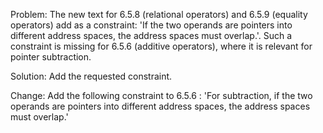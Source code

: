 Problem: The new text for 6.5.8 (relational operators) and 6.5.9 (equality
operators) add as a constraint: 'If the two operands are pointers into different
address spaces, the address spaces must overlap.'. Such a constraint is missing
for 6.5.6 (additive operators), where it is relevant for pointer subtraction.

Solution: Add the requested constraint.

Change: Add the following constraint to 6.5.6 : 'For subtraction, if the two
operands are pointers into different address spaces, the address spaces must
overlap.'
